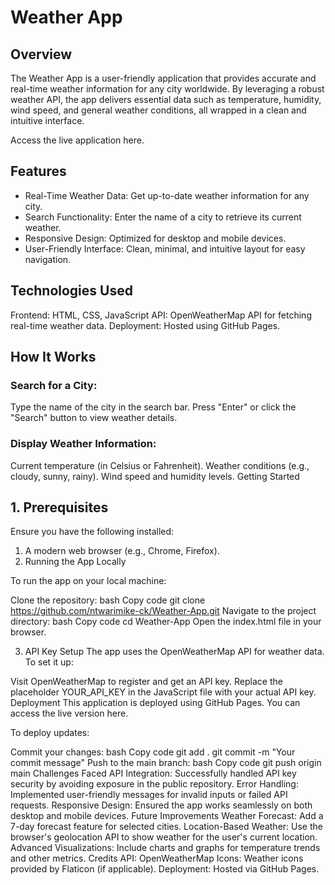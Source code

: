 # Weather App

## Overview
The Weather App is a user-friendly application that provides accurate and real-time weather information for any city worldwide.
By leveraging a robust weather API, the app delivers essential data such as temperature, humidity, wind speed, and general weather conditions, 
all wrapped in a clean and intuitive interface.

Access the live application here.

## Features
- Real-Time Weather Data: Get up-to-date weather information for any city.
- Search Functionality: Enter the name of a city to retrieve its current weather.
- Responsive Design: Optimized for desktop and mobile devices.
- User-Friendly Interface: Clean, minimal, and intuitive layout for easy navigation.

## Technologies Used
Frontend: HTML, CSS, JavaScript
API: OpenWeatherMap API for fetching real-time weather data.
Deployment: Hosted using GitHub Pages.

## How It Works

### Search for a City:
Type the name of the city in the search bar.
Press "Enter" or click the "Search" button to view weather details.
### Display Weather Information:
Current temperature (in Celsius or Fahrenheit).
Weather conditions (e.g., cloudy, sunny, rainy).
Wind speed and humidity levels.
Getting Started

## 1. Prerequisites
Ensure you have the following installed:
1. A modern web browser (e.g., Chrome, Firefox).
2. Running the App Locally

To run the app on your local machine:

Clone the repository:
bash
Copy code
git clone https://github.com/ntwarimike-ck/Weather-App.git
Navigate to the project directory:
bash
Copy code
cd Weather-App
Open the index.html file in your browser.

3. API Key Setup
The app uses the OpenWeatherMap API for weather data. To set it up:

Visit OpenWeatherMap to register and get an API key.
Replace the placeholder YOUR_API_KEY in the JavaScript file with your actual API key.
Deployment
This application is deployed using GitHub Pages. You can access the live version here.

To deploy updates:

Commit your changes:
bash
Copy code
git add .
git commit -m "Your commit message"
Push to the main branch:
bash
Copy code
git push origin main
Challenges Faced
API Integration:
Successfully handled API key security by avoiding exposure in the public repository.
Error Handling:
Implemented user-friendly messages for invalid inputs or failed API requests.
Responsive Design:
Ensured the app works seamlessly on both desktop and mobile devices.
Future Improvements
Weather Forecast: Add a 7-day forecast feature for selected cities.
Location-Based Weather: Use the browser's geolocation API to show weather for the user's current location.
Advanced Visualizations: Include charts and graphs for temperature trends and other metrics.
Credits
API: OpenWeatherMap
Icons: Weather icons provided by Flaticon (if applicable).
Deployment: Hosted via GitHub Pages.
